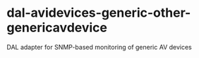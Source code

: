 # dal-avidevices-generic-other-genericavdevice
DAL adapter for SNMP-based monitoring of generic AV devices
